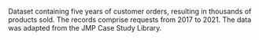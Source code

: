 Dataset containing five years of customer orders, resulting in thousands of products sold. The records comprise requests from 2017 to 2021. The data was adapted from the JMP Case Study Library.
